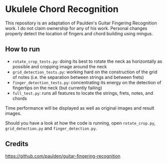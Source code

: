 # Ukulele Chord Recognition

This repository is an adaptation of Paulden's Guitar Fingering Recognition work. I do not claim ownership for any of his work. Personal changes properly detect the location of fingers and chord building using mingus. 

## How to run

- `rotate_crop_tests.py`: doing its best to rotate the neck as horizontally as possible and cropping image around the neck
- `grid_detection_tests.py`: working hard on the construction of the grid of notes (i.e. the separation between strings and between frets)
- `finger_detection_tests.py`: concentrating its energy on the detection of fingertips on the neck (but currently failing)
- `full_test.py`: runs all features to locate the strings, frets, notes, and chords

Time performance will be displayed as well as original images and result images.

Should you have a look at how the code is running, open `rotate_crop.py`, `grid_detection.py` and `finger_detection.py`.

## Credits

https://github.com/paulden/guitar-fingering-recognition


